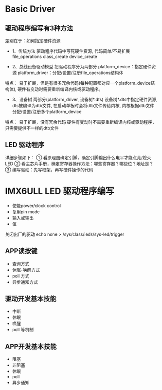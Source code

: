 <!--
 * @Author: Clark
 * @Email: haixuanwoTxh@gmail.com
 * @Date: 2024-04-15 17:05:30
 * @LastEditors: Clark
 * @LastEditTime: 2024-04-16 14:31:22
 * @Description: file content
-->

# Basic Driver

## 驱动程序编写有3种方法
差别在于：如何指定硬件资源

- 1、传统方法
驱动程序代码中写死硬件资源, 代码简单/不易扩展
file_operations
class_create
device_create

- 2、总线设备驱动模型
把驱动程序分为两部分
platform_device：指定硬件资源
platform_driver：分配/设置/注册file_operations结构体

特点：
易于扩展，但是有很多冗余代码(每种配置都对应一个platform_device结构体),
硬件有变动时需要重新编译内核或驱动程序。

- 3、设备树
两部分(platform_driver, 设备树*.dts)
设备树*.dts中指定硬件资源, dts被编译为dtb文件, 在启动单板时会将dtb文件传给内核,
内核根据dtb文件分配/设置/注册多个platform_device

特点：
易于扩展，没有冗余代码
硬件有变动时不需要重新编译内核或驱动程序，只需要提供不一样的dtb文件


## LED 驱动程序
详细步骤如下：
① 看原理图确定引脚，确定引脚输出什么电平才能点亮/熄灭 LED
② 看主芯片手册，确定寄存器操作方法：哪些寄存器？哪些位？地址是？
③ 编写驱动：先写框架，再写硬件操作的代码

# IMX6ULL LED 驱动程序编写
- 使能power/clock control
- 复用pin mode
- 输入或输出
- 值


关闭出厂的驱动
echo none > /sys/class/leds/sys-led/trigger

## APP读按键
- 查询方式
- 休眠-唤醒方式
- poll 方式
- 异步通知方式

## 驱动开发基本技能
- 中断
- 休眠
- 唤醒
- poll 等机制

## APP开发基本技能
- 阻塞
- 非阻塞
- 休眠
- poll
- 异步通知

